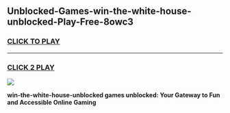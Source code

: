 
## Unblocked-Games-win-the-white-house-unblocked-Play-Free-8owc3
<h3>
<a href="https://premium76.site?title=win-the-white-house-unblocked&ref=21A">CLICK TO PLAY</a></h3>
<hr>

<h3>
<a href="https://premium76.site?title=win-the-white-house-unblocked&ref=21A">CLICK 2 PLAY</a>
  
</h3>

<a href="https://premium76.site?title=win-the-white-house-unblocked&ref=21A"><img src="https://clearcache.store/games.png"></a>


**win-the-white-house-unblocked games unblocked: Your Gateway to Fun and Accessible Online Gaming**
